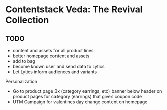# Contentstack Veda: The Revival Collection

## TODO

- content and assets for all product lines
- better homepage content and assets
- add to bag
- become known user and send data to Lytics
- Let Lytics inform audiences and variants

Personalization

- Go to product page 3x (category earrings, etc) banner below header on product pages for category (earrings) that gives coupon code
- UTM Campaign for valentines day change content on homepage
